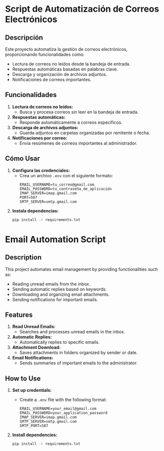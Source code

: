 # Script de Automatización de Correos Electrónicos

## Descripción
Este proyecto automatiza la gestión de correos electrónicos, proporcionando funcionalidades como:
- Lectura de correos no leídos desde la bandeja de entrada.
- Respuestas automáticas basadas en palabras clave.
- Descarga y organización de archivos adjuntos.
- Notificaciones de correos importantes.

## Funcionalidades
1. **Lectura de correos no leídos:**
   - Busca y procesa correos sin leer en la bandeja de entrada.
2. **Respuestas automáticas:**
   - Responde automáticamente a correos específicos.
3. **Descarga de archivos adjuntos:**
   - Guarda adjuntos en carpetas organizadas por remitente o fecha.
4. **Notificaciones por correo:**
   - Envía resúmenes de correos importantes al administrador.

## Cómo Usar
1. **Configura las credenciales:**
   - Crea un archivo `.env` con el siguiente formato:
     ```plaintext
     EMAIL_USERNAME=tu_correo@gmail.com
     EMAIL_PASSWORD=tu_contraseña_de_aplicación
     IMAP_SERVER=imap.gmail.com
     PORT=587
     SMTP_SERVER=smtp.gmail.com
     ```
2. **Instala dependencias:**
   ```bash
   pip install -r requirements.txt


# Email Automation Script

## Description
This project automates email management by providing functionalities such as:
- Reading unread emails from the inbox.
- Sending automatic replies based on keywords.
- Downloading and organizing email attachments.
- Sending notifications for important emails.

## Features
1. **Read Unread Emails:**
   - Searches and processes unread emails in the inbox.
2. **Automatic Replies:**
   - Automatically replies to specific emails.
3. **Attachment Download:**
   - Saves attachments in folders organized by sender or date.
4. **Email Notifications:**
   - Sends summaries of important emails to the administrator.

## How to Use
1. **Set up credentials:**
   - Create a `.env` file with the following format:
     ```plaintext
     EMAIL_USERNAME=your_email@gmail.com
     EMAIL_PASSWORD=your_application_password
     IMAP_SERVER=imap.gmail.com
     SMTP_SERVER=smtp.gmail.com
     SMTP_PORT=587
     ```

2. **Install dependencies:**
   ```bash
   pip install -r requirements.txt
